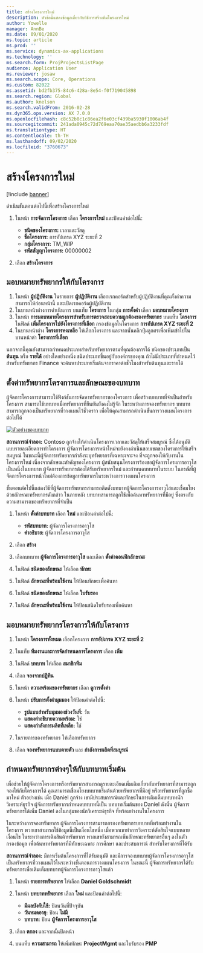 ```yaml
---
title: สร้างโครงการใหม่
description: หัวข้อนี้แสดงข้อมูลเกี่ยวกับวิธีการสร้างทีมโครงการใหม่
author: Yowelle
manager: AnnBe
ms.date: 09/01/2020
ms.topic: article
ms.prod: ''
ms.service: dynamics-ax-applications
ms.technology: ''
ms.search.form: ProjProjectsListPage
audience: Application User
ms.reviewer: josaw
ms.search.scope: Core, Operations
ms.custom: 82022
ms.assetid: bd2fb375-84c6-428a-8e54-f0f719045898
ms.search.region: Global
ms.author: knelson
ms.search.validFrom: 2016-02-28
ms.dyn365.ops.version: AX 7.0.0
ms.openlocfilehash: c8c52b8c1c86ea2f6e03cf439ba5930f1006ab4f
ms.sourcegitcommit: 241ada0945c72d769eaa70ae35aedbb6a3233fdf
ms.translationtype: HT
ms.contentlocale: th-TH
ms.lasthandoff: 09/02/2020
ms.locfileid: "3760673"
---
```

# <a name="create-a-new-project"></a>สร้างโครงการใหม่

[!include [banner](../includes/banner.md)]

ดำเนินขั้นตอนต่อไปนี้เพื่อสร้างโครงการใหม่

1. ในหน้า **การจัดการโครงการ** เลือก **โครงการใหม่** และป้อนค่าต่อไปนี้:

    - **ชนิดของโครงการ:** เวลาและวัสดุ
    - **ชื่อโครงการ:** การอัปเกรด XYZ ระยะที่ 2
    - **กลุ่มโครงการ:** TM\_WIP
    - **รหัสสัญญาโครงการ:** 00000002

2. เลือก **สร้างโครงการ**

## <a name="assign-a-resource-to-a-project"></a>มอบหมายทรัพยากรให้กับโครงการ

1. ในหน้า **ผู้ปฏิบัติงาน** ในรายการ **ผู้ปฏิบัติงาน** เลือกเรกคอร์ดสำหรับผู้ปฏิบัติงานที่คุณตั้งค่าความสามารถให้ก่อนหน้านี้ และเปิดเรกคอร์ดผู้ปฏิบัติงาน
2. ในบานหน้าต่างการดำเนินการ บนแท็บ **โครงการ** ในกลุ่ม **การตั้งค่า** เลือก **มอบหมายโครงการ**
3. ในหน้า **การมอบหมายโครงการสำหรับการตรวจสอบความถูกต้องของทรัพยากร** บนแท็บ **โครงการ** ในฟิลด์ **เพิ่มโครงการไปยังโครงการที่เลือก** กรองข้อมูลในโครงการ **การอัปเกรด XYZ ระยะที่ 2**
4. ในบานหน้าต่าง **โครงการคงเหลือ** ให้เลือกโครงการ และจากนั้นคลิกปุ่มลูกศรเพื่อเพิ่มเข้าไปในบานหน้าต่า **โครงการที่เลือก**

นอกจากนี้คุณยังสามารถกำหนดประเภทสำหรับทรัพยากรตามที่คุณต้องการได้ ชนิดของประเภทเป็น **ต้นทุน** หรือ **รายได้** อย่างใดอย่างหนึ่ง ชนิดประเภทขึ้นอยู่กับองค์กรของคุณ ถ้าไม่มีประเภทที่กำหนดไว้สำหรับทรัพยากร Finance จะค้นหาประเภทเริ่มต้นจากราคาต่อชั่วโมงสำหรับต้นทุนและรายได้

## <a name="set-up-project-resource-and-role-characteristics"></a>ตั้งค่าทรัพยากรโครงการและลักษณะของบทบาท

ผู้จัดการโครงการสามารถใช้ฟังก์ชันการจัดหาทรัพยากรของโครงการ เพื่อสร้างบทบาทที่จำเป็นสำหรับโครงการ สามารถใช้บทบาทเมื่อทรัพยากรที่ยืนยันยังคงไม่รู้จัก ในระหว่างการจองทรัพยากร บทบาทสามารถถูกจองเป็นทรัพยากรที่วางแผนไว้ชั่วคราว เพื่อให้คุณสามารถดำเนินขั้นการวางแผนโครงการต่อไปได้

[![ตัวอย่างของบทบาท](./media/projectresourcing05.jpg)](./media/projectresourcing05.jpg) 

**สถานการณ์จำลอง:** Contoso ถูกจ้างให้ดำเนินโครงการเวลาและวัสดุให้เสร็จสมบูรณ์ ซึ่งได้อนุมัติแบบรายละเอียดการทำโครงการ ผู้จัดการโครงการหน้าใหม่จะยังคงดำเนินขอบเขตของโครงการให้เสร็จสมบูรณ์ ในขณะนี้ผู้จัดการทรัพยากรกำลังระบุทรัพยากรที่เฉพาะเจาะจง ที่จะถูกจองให้กับงานในโครงการใหม่ เนื่องจากลักษณะสำคัญของโครงการ ผู้สนับสนุนโครงการร้องขอผู้จัดการโครงการอาวุโสเป็นหนึ่งในบทบาท ผู้จัดการทรัพยากรต้องได้รับทรัพยากรใหม่ และกำหนดบทบาทในระบบ ในกรณีที่ผู้จัดการโครงการหน้าใหม่ต้องการข้อมูลทรัพยากรในระหว่างการวางแผนโครงการ

ขั้นตอนต่อไปนี้แสดงวิธีที่ผู้จัดการทรัพยากรสามารถติดตั้งบทบาทผู้จัดการโครงการอาวุโสและเชื่อมโยงด้วยลักษณะทรัพยากรดังกล่าว ในภายหลัง บทบาทสามารถถูกใช้เพื่อค้นหาทรัพยากรที่มีอยู่ ซึ่งตรงกับความสามารถของทรัพยากรที่จำเป็น

1. ในหน้า **ตั้งค่าบทบาท** เลือก **ใหม่** และป้อนค่าต่อไปนี้:

    - **รหัสบทบาท:** ผู้จัดการโครงการอาวุโส
    - **คำอธิบาย:** ผู้จัดการโครงการอาวุโส

2. เลือก **สร้าง**
3. เลือกบทบาท **ผู้จัดการโครงการอาวุโส** และเลือก **ตั้งค่าคอนฟิกลักษณะ**
4. ในฟิลด์ **ชนิดของลักษณะ** ให้เลือก **ทักษะ**
5. ในฟิลด์ **ลักษณะที่พร้อมใช้งาน** ให้ป้อนทักษะเพื่อค้นหา
6. ในฟิลด์ **ชนิดของลักษณะ** ให้เลือก **ใบรับรอง**
7. ในฟิลด์ **ลักษณะที่พร้อมใช้งาน** ให้ป้อนชนิดใบรับรองเพื่อค้นหา

## <a name="assign-a-project-resource-to-a-project"></a>มอบหมายทรัพยากรโครงการให้กับโครงการ

1. ในหน้า **โครงการทั้งหมด** เลือกโครงการ **การอัปเกรด XYZ ระยะที่ 2**
2. ในแท็บ **ทีมงานและการจัดกำหนดการโครงการ** เลือก **เพิ่ม**
3. ในฟิลด์ **บทบาท** ให้เลือก **สมาชิกทีม**
4. เลือก **จองจากปฏิทิน**
5. ในหน้า **ความพร้อมของทรัพยากร** เลือก **ดูการตั้งค่า**
6. ในหน้า **ปรับการตั้งค่ามุมมอง** ให้ป้อนค่าต่อไปนี้:

    - **รูปแบบสำหรับมุมมองช่วงวันที่:** วัน
    - **แสดงคำอธิบายความพร้อม:** ใช่
    - **แสดงกำลังการผลิตที่เหลือ:** ใช่

7. ในรายการของทรัพยากร ให้เลือกทรัพยากร
8. เลือก **จองทรัพยากรแบบตายตัว** และ **กำลังการผลิตที่สมบูรณ์**

## <a name="assign-a-resource-to-a-default-role"></a>กำหนดทรัพยากรต่างๆให้กับบทบาทเริ่มต้น

เพื่อช่วยให้ผู้จัดการโครงการหรือทรัพยากรสามารถดูรายละเอียดเพิ่มเติมเกี่ยวกับทรัพยากรที่สามารถถูกจองให้กับโครงการได้ คุณสามารถเชื่อมโยงบทบาทเริ่มต้นด้วยทรัพยากรที่มีอยู่ หรือทรัพยากรที่ถูกซื้อมาใหม่  ตัวอย่างเช่น เมื่อ Daniel ถูกจ้าง เขามีประสบการณ์และทักษะในการเติมเต็มบทบาทนักวิเคราะห์ธุรกิจ ผู้จัดการทรัพยากรกำหนดบทบาทนี้เป็น บทบาทเริ่มต้นของ Daniel ดังนั้น ผู้จัดการทรัพยากรได้เพิ่ม Daniel ลงในกลุ่มของนักวิเคราะห์ธุรกิจ ที่พร้อมทำงานในโครงการ

ในระหว่างการจองทรัพยากร ผู้จัดการโครงการสามารถกรองทรัพยากรบทบาทที่พร้อมทำงานในโครงการ พวกเขาสามารถใช้ข้อมูลนี้เป็นเงื่อนไขหนึ่ง เมื่อพวกเขาทำการวิเคราะห์ตัดสินใจแบบหลายเงื่อนไข ในระหว่างการเติมสินค้าทรัพยากร พวกเขายังสามารถเพิ่มลักษณะทรัพยากรอื่นๆ ลงในตัวกรองข้อมูล เพื่อค้นหาทรัพยากรที่มีทักษะเฉพาะ การศึกษา และประสบการณ์ สำหรับโครงการที่ได้รับ

**สถานการณ์จำลอง:** มีการเริ่มต้นโครงการที่ได้รับอนุมัติ และมีการจองบทบาทผู้จัดการโครงการอาวุโสเป็นทรัพยากรที่วางแผนไว้ในระหว่างขั้นตอนการวางแผนโครงการ ในขณะนี้ ผู้จัดการทรัพยากรได้รับทรัพยากรเพื่อเติมเต็มบทบาทผู้จัดการโครงการอาวุโสแล้ว

1. ในหน้า **รายการทรัพยากร** ให้เลือก **Daniel Goldschmidt**
2. ในหน้า **บทบาททรัพยากร** เลือก **ใหม่** และป้อนค่าต่อไปนี้:

    - **มีผลบังคับใช้:** ป้อนวันที่ปัจจุบัน
    - **วันหมดอายุ:** ป้อน **ไม่มี**
    - **บทบาท:** ป้อน **ผู้จัดการโครงการอาวุโส**

3. เลือก **ตกลง** และจากนั้นปิดหน้า
4. บนแท็บ **ความสามารถ** ให้เพิ่มทักษะ **ProjectMgmt** และใบรับรอง **PMP**
